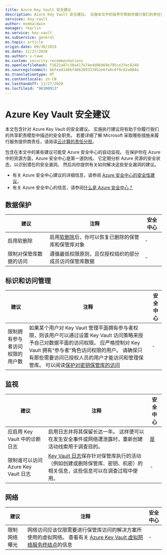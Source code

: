 ```yaml
---
title: Azure Key Vault 安全建议
description: Azure Key Vault 安全建议。 实施本文中的指导可帮助你履行我们的责任分担模型中所述的安全义务
services: key-vault
author: msmbaldwin
manager: rkarlin
ms.service: key-vault
ms.subservice: general
ms.topic: article
origin.date: 09/30/2019
ms.date: 11/27/2020
ms.author: v-tawe
ms.custom: security-recommendations
ms.openlocfilehash: f1622a87c30a417e74e4d06d69e795ce2fec8248
ms.sourcegitcommit: b6fead1466f486289333952e6fa0c6f9c82a804a
ms.translationtype: HT
ms.contentlocale: zh-CN
ms.lasthandoff: 11/27/2020
ms.locfileid: "96300913"
---
```

# <a name="security-recommendations-for-azure-key-vault"></a>Azure Key Vault 安全建议

本文包含针对 Azure Key Vault 的安全建议。 实施执行建议将有助于你履行我们的共享职责模型中描述的安全职责。 若要详细了解 Microsoft 采取哪些措施来履行服务提供商责任，请阅读[云计算的责任分担](https://gallery.technet.microsoft.com/Shared-Responsibilities-81d0ff91)。

包含在本文中的某些建议可能受 Azure 安全中心的自动监视。 在保护你在 Azure 中的资源方面，Azure 安全中心是第一道防线。 它定期分析 Azure 资源的安全状态，以识别潜在的安全漏洞。 然后向你提供有关如何解决这些安全漏洞的建议。

- 有关 Azure 安全中心建议的详细信息，请参阅 [Azure 安全中心的安全性建议](../../security-center/security-center-recommendations.md)。
- 有关 Azure 安全中心的信息，请参阅[什么是 Azure 安全中心？](../../security-center/security-center-introduction.md)

## <a name="data-protection"></a>数据保护

| 建议 | 注释 | 安全中心 |
|-|----|--|
|启用软删除 | 启用[软删除](soft-delete-overview.md)后，你可以恢复已删除的保管库和保管库对象 |  - |
| 限制对保管库数据的访问  | 遵循最低权限原则，且仅授权组织的部分成员访问保管库数据 |  - |

## <a name="identity-and-access-management"></a>标识和访问管理

| 建议 | 注释 | 安全中心 |
|-|----|--|
| 限制拥有参与者访问权限的用户数 | 如果某个用户对 Key Vault 管理平面拥有参与者权限，则该用户可以通过设置 Key Vault 访问策略来授予自己对数据平面的访问权限。 应严格控制对 Key Vault 拥有“参与者”角色访问权限的用户。 请确保只有那些需要访问已授权人员的用户才能访问和管理保管库。 可以阅读[保护对密钥保管库的访问](secure-your-key-vault.md) | - |

## <a name="monitoring"></a>监视

| 建议 | 注释 | 安全中心 |
|-|----|--|
| 应启用 Key Vault 中的诊断日志 | 启用日志并将其保留长达一年。 这样便可以在发生安全事件或网络遭泄露时，重新创建活动线索用于调查目的。 | [是](../../security-center/security-center-identity-access.md) |
| 限制谁可以访问 Azure Key Vault 日志 | [Key Vault 日志](logging.md)保存针对保管库执行的活动（例如创建或删除保管库、密钥、机密）的相关信息，这些信息可以在调查过程中使用。 |  - |

## <a name="networking"></a>网络

| 建议 | 注释 | 安全中心 |
|-|----|--|
|限制网络曝光 | 网络访问应该仅限需要进行保管库访问的解决方案所使用的虚拟网络。 查看有关 [Azure Key Vault 虚拟网络服务终结点](overview-vnet-service-endpoints.md)的信息 | - |

<!-- ## Next steps -->

<!-- Check with your application provider to see if there are additional security requirements. For more information on developing secure applications, see [Secure Development Documentation](../security/fundamentals/abstract-develop-secure-apps.md). -->
